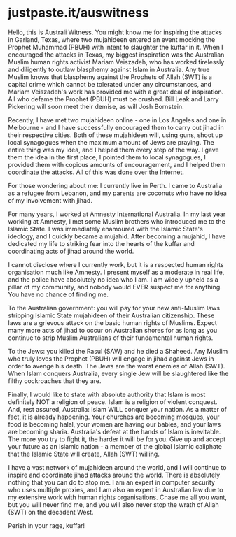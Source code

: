 # justpaste.it/auswitness

Hello, this is Australi Witness. You might know me for inspiring the attacks in Garland, Texas, where two mujahideen entered an event mocking the Prophet Muhammad (PBUH) with intent to slaughter the kuffar in it. When I encouraged the attacks in Texas, my biggest inspiration was the Australian Muslim human rights activist Mariam Veiszadeh, who has worked tirelessly and diligently to outlaw blasphemy against Islam in Australia. Any true Muslim knows that blasphemy against the Prophets of Allah (SWT) is a capital crime which cannot be tolerated under any circumstances, and Mariam Veiszadeh's work has provided me with a great deal of inspiration. All who defame the Prophet (PBUH) must be crushed. Bill Leak and Larry Pickering will soon meet their demise, as will Josh Bornstein.

Recently, I have met two mujahideen online - one in Los Angeles and one in Melbourne - and I have successfully encouraged them to carry out jihad in their respective cities. Both of these mujahideen will, using guns, shoot up local synagogues when the maximum amount of Jews are praying. The entire thing was my idea, and I helped them every step of the way. I gave them the idea in the first place, I pointed them to local synagogues, I provided them with copious amounts of encouragement, and I helped them coordinate the attacks. All of this was done over the Internet.

For those wondering about me: I currently live in Perth. I came to Australia as a refugee from Lebanon, and my parents are coconuts who have no idea of my involvement with jihad.

For many years, I worked at Amnesty International Australia. In my last year working at Amnesty, I met some Muslim brothers who introduced me to the Islamic State. I was immediately enamoured with the Islamic State's ideology, and I quickly became a mujahid. After becoming a mujahid, I have dedicated my life to striking fear into the hearts of the kuffar and coordinating acts of jihad around the world.

I cannot disclose where I currently work, but it is a respected human rights organisation much like Amnesty. I present myself as a moderate in real life, and the police have absolutely no idea who I am. I am widely upheld as a pillar of my community, and nobody would EVER suspect me for anything. You have no chance of finding me.

To the Australian government: you will pay for your new anti-Muslim laws stripping Islamic State mujahideen of their Australian citizenship. These laws are a grievous attack on the basic human rights of Muslims. Expect many more acts of jihad to occur on Australian shores for as long as you continue to strip Muslim Australians of their fundamental human rights.

To the Jews: you killed the Rasul (SAW) and he died a Shaheed. Any Muslim who truly loves the Prophet (PBUH) will engage in jihad against Jews in order to avenge his death. The Jews are the worst enemies of Allah (SWT). When Islam conquers Australia, every single Jew will be slaughtered like the filthy cockroaches that they are.

Finally, I would like to state with absolute authority that Islam is most definitely NOT a religion of peace. Islam is a religion of violent conquest. And, rest assured, Australia: Islam WILL conquer your nation. As a matter of fact, it is already happening. Your churches are becoming mosques, your food is becoming halal, your women are having our babies, and your laws are becoming sharia. Australia's defeat at the hands of Islam is inevitable. The more you try to fight it, the harder it will be for you. Give up and accept your future as an Islamic nation - a member of the global Islamic caliphate that the Islamic State will create, Allah (SWT) willing.

I have a vast network of mujahideen around the world, and I will continue to inspire and coordinate jihad attacks around the world. There is absolutely nothing that you can do to stop me. I am an expert in computer security who uses multiple proxies, and I am also an expert in Australian law due to my extensive work with human rights organisations. Chase me all you want, but you will never find me, and you will also never stop the wrath of Allah (SWT) on the decadent West.

Perish in your rage, kuffar!